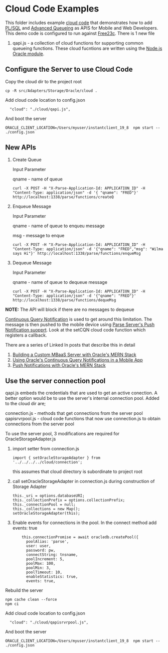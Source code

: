 # Cloud Code Examples

This folder includes example [cloud code](https://docs.parseplatform.org/cloudcode/guide/) that demonstrates how to add [PL/SQL](https://www.oracle.com/database/technologies/appdev/plsql.html) and [Advanced Queueing](https://www.oracle.com/database/technologies/advanced-queuing.html) as APIS for Mobile and Web Developers. This demo code is configured to run against [Free23c](https://www.oracle.com/database/free/get-started/). There is 1 new file

1. qapi.js - a collection of cloud functions for supporting common queueing functions. These cloud fucntions are written using the [Node.js Oracle module](https://node-oracledb.readthedocs.io/en/latest/user_guide/introduction.html#getting-started-with-node-oracledb).

## Configure the Server to use Cloud Code
 Copy the cloud dir to the project root

   

    
    cp -R src/Adapters/Storage/Oracle/cloud .

Add cloud code location to config.json
```
  "cloud": "./cloud/qapi.js",
```

And boot the server

    ORACLE_CLIENT_LOCATION=/Users/myuser/instantclient_19_8  npm start -- ./config.json

## New APIs

1. Create Queue

    Input Parameter 

    qname - name of queue
    ```
    curl -X POST -H "X-Parse-Application-Id: APPLICATION_ID" -H "Content-Type: application/json" -d '{ "qname": "FRED"}' http://localhost:1338/parse/functions/createQ
    ```

2. Enqueue Message

    Input Parameter 

    qname - name of queue to enqueu message

    msg   - message to enque
    
    ```
    curl -X POST -H "X-Parse-Application-Id: APPLICATION_ID" -H "Content-Type: application/json" -d '{"qname": "FRED","msg": "Wilma says Hi"}' http://localhost:1338/parse/functions/enqueMsg 
    ```

3. Dequeue Message

    Input Parameter 

    qname - name of queue to dequeue message

    ```
    curl -X POST -H "X-Parse-Application-Id: APPLICATION_ID" -H "Content-Type: application/json" -d '{"qname": "FRED"}' http://localhost:1338/parse/functions/dequeMsg
    ```

**NOTE:** The API will block if there are no messages to dequeue

[Continuous Query Notification](https://node-oracledb.readthedocs.io/en/latest/user_guide/cqn.html) is used to get around this limitation. The message is then pushed to the mobile device using [Parse Server's Push Notification suopprt](https://docs.parseplatform.org/parse-server/guide/#push-notifications). Look at the setCQN cloud code function which registers a callback.

There are a series of Linked In posts that describe this in detail

1. [Building a Custom MBaaS Server with Oracle's MERN Stack](https://www.linkedin.com/pulse/building-custom-mbaas-server-oracles-mern-stack-doug-drechsel-dyjme/)
2. [Using Oracle's Continuous Query Notifications in a Mobile App](https://www.linkedin.com/pulse/using-oracles-continuous-query-notifications-mobile-app-doug-drechsel-jcxse/)
3. [Push Notifications with Oracle's MERN Stack](https://www.linkedin.com/pulse/push-notifications-oracles-mern-stack-doug-drechsel-hmbcf/)


## Use the server connection pool

qapi.js embeds the credentials that are used to get an active conection. A better option would be to use the server's internal connection pool. Added to the cloud dir are;


 connection.js - methods that get connections from the server pool
 qapisrvrpool.js - cloud code functions that now use connection.js to obtain connections from the server pool

To use the server pool, 3 modifications are required for OracleStorageAdapter.js
1. import setter from connection.js
    ```
    import { setOracleStorageAdapter } from '../../../../cloud/connection';
    ```
   this assumes that cloud directory is subordinate to project root

2. call setOracleStorageAdapter in connection.js during construction of Storage Adapter
    ```
    this._uri = options.databaseURI;
    this._collectionPrefix = options.collectionPrefix;
    this._connectionPool = null;
    this._collections = new Map();
    setOracleStorageAdapter(this);
    ```

3. Enable events for connections in the pool. In the connect method add events: true
    ```
        this.connectionPromise = await oracledb.createPool({
          poolAlias: 'parse',
          user: user,
          password: pw,
          connectString: tnsname,
          poolIncrement: 5,
          poolMax: 100,
          poolMin: 3,
          poolTimeout: 10,
          enableStatistics: true,
          events: true,
    ```


Rebuild the server


    npm cache clean --force
    npm ci

Add cloud code location to config.json
```
  "cloud": "./cloud/qapisrvrpool.js",
```

And boot the server

    ORACLE_CLIENT_LOCATION=/Users/myuser/instantclient_19_8  npm start -- ./config.json

